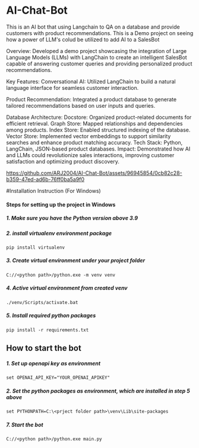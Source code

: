 # AI-Chat-Bot
This is an AI bot that using Langchain to QA on a database and provide customers with product recommendations.
This is a Demo project on seeing how a power of LLM's colud be utilized to add AI to a SalesBot

Overview: Developed a demo project showcasing the integration of Large Language Models (LLMs) with LangChain to create an intelligent SalesBot capable of answering customer queries and providing personalized product recommendations.


Key Features:
Conversational AI: Utilized LangChain to build a natural language interface for seamless customer interaction.

Product Recommendation: Integrated a product database to generate tailored recommendations based on user inputs and queries.

Database Architecture:
  Docstore: Organized product-related documents for efficient retrieval.
  Graph Store: Mapped relationships and dependencies among products.
  Index Store: Enabled structured indexing of the database.
  Vector Store: Implemented vector embeddings to support similarity searches and enhance product matching accuracy.
  Tech Stack: Python, LangChain, JSON-based product databases.
  Impact: Demonstrated how AI and LLMs could revolutionize sales interactions, improving customer satisfaction and optimizing product discovery.


https://github.com/ARJ2004/AI-Chat-Bot/assets/96945854/0cb82c28-b359-47ed-ad6b-76ff0ba5a9f0



#Installation Instruction (For Windows)

#### Steps for setting up the project in Windows
##### 1. Make sure you have the Python version above 3.9
##### 2. install virtualenv environment package
```
pip install virtualenv
```
##### 3. Create virtual environment under your project folder
```
C://<python path>/python.exe -m venv venv
```
##### 4. Active virtual environment from created venv
```
./venv/Scripts/activate.bat
```
##### 5. Install required python packages
```
pip install -r requirements.txt
```

## How to start the bot
##### 1. Set up openapi key as environment
```
set OPENAI_API_KEY="YOUR_OPENAI_APIKEY"
```
##### 2. Set the python packages as environment, which are installed in step 5 above
```
set PYTHONPATH=C:\<prject folder path>\venv\Lib\site-packages
```
##### 7. Start the bot
```
C://<python path>/python.exe main.py
```



